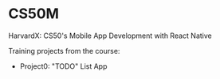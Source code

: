 # CS50M
HarvardX: CS50's Mobile App Development with React Native

Training projects from the course:
  - Project0: "TODO" List App
